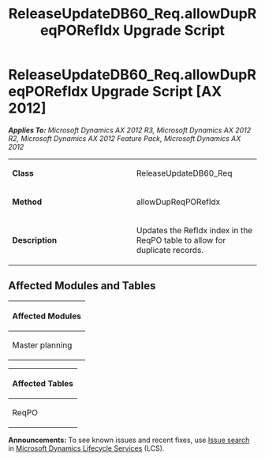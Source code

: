 ﻿---
title: ReleaseUpdateDB60_Req.allowDupReqPORefIdx Upgrade Script
TOCTitle: ReleaseUpdateDB60_Req.allowDupReqPORefIdx Upgrade Script
ms:assetid: 6ce9fe81-eae6-2272-51c8-9bc7e37d8564
ms:mtpsurl: https://msdn.microsoft.com/en-us/library/JJ685697(v=AX.60)
ms:contentKeyID: 49708897
ms.date: 05/18/2015
mtps_version: v=AX.60
---

# ReleaseUpdateDB60\_Req.allowDupReqPORefIdx Upgrade Script [AX 2012]


_**Applies To:** Microsoft Dynamics AX 2012 R3, Microsoft Dynamics AX 2012 R2, Microsoft Dynamics AX 2012 Feature Pack, Microsoft Dynamics AX 2012_

<table>
<colgroup>
<col style="width: 50%" />
<col style="width: 50%" />
</colgroup>
<tbody>
<tr class="odd">
<td><p><strong>Class</strong></p></td>
<td><p>ReleaseUpdateDB60_Req</p></td>
</tr>
<tr class="even">
<td><p><strong>Method</strong></p></td>
<td><p>allowDupReqPORefIdx</p></td>
</tr>
<tr class="odd">
<td><p><strong>Description</strong></p></td>
<td><p>Updates the RefIdx index in the ReqPO table to allow for duplicate records.</p></td>
</tr>
</tbody>
</table>


## Affected Modules and Tables

<table>
<colgroup>
<col style="width: 100%" />
</colgroup>
<thead>
<tr class="header">
<th><p>Affected Modules</p></th>
</tr>
</thead>
<tbody>
<tr class="odd">
<td><p>Master planning</p></td>
</tr>
</tbody>
</table>


<table>
<colgroup>
<col style="width: 100%" />
</colgroup>
<thead>
<tr class="header">
<th><p>Affected Tables</p></th>
</tr>
</thead>
<tbody>
<tr class="odd">
<td><p>ReqPO</p></td>
</tr>
</tbody>
</table>

  
**Announcements:** To see known issues and recent fixes, use [Issue search](http://go.microsoft.com/fwlink/?linkid=389258) in [Microsoft Dynamics Lifecycle Services](http://go.microsoft.com/fwlink/?linkid=306505) (LCS).

